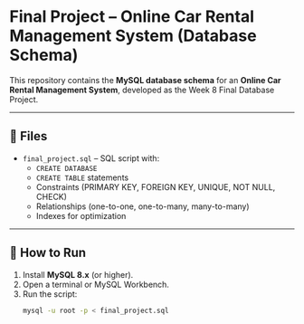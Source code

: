 
# Final Project – Online Car Rental Management System (Database Schema)

This repository contains the **MySQL database schema** for an **Online Car Rental Management System**, developed as the Week 8 Final Database Project.

---

## 📂 Files
- `final_project.sql` – SQL script with:
  - `CREATE DATABASE`
  - `CREATE TABLE` statements
  - Constraints (PRIMARY KEY, FOREIGN KEY, UNIQUE, NOT NULL, CHECK)
  - Relationships (one-to-one, one-to-many, many-to-many)
  - Indexes for optimization

---

## 🚀 How to Run
1. Install **MySQL 8.x** (or higher).
2. Open a terminal or MySQL Workbench.
3. Run the script:
   ```bash
   mysql -u root -p < final_project.sql

